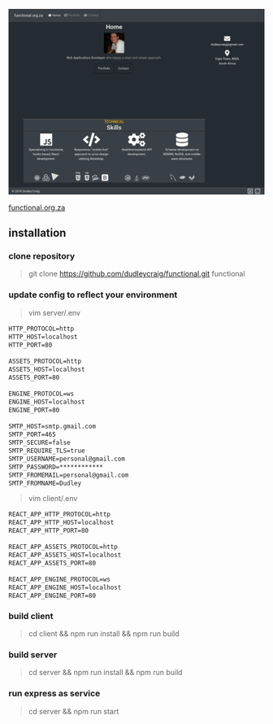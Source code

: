 ![dynamic screenshot](https://raw.githubusercontent.com/dudleycraig/functional/master/server/public/images/functional.org.za.gif)

[functional.org.za](http://functional.org.za)

## installation

### clone repository

> git clone https://github.com/dudleycraig/functional.git functional 

### update config to reflect your environment

> vim server/.env  
```
HTTP_PROTOCOL=http
HTTP_HOST=localhost
HTTP_PORT=80

ASSETS_PROTOCOL=http
ASSETS_HOST=localhost
ASSETS_PORT=80

ENGINE_PROTOCOL=ws
ENGINE_HOST=localhost
ENGINE_PORT=80

SMTP_HOST=smtp.gmail.com
SMTP_PORT=465
SMTP_SECURE=false
SMTP_REQUIRE_TLS=true
SMTP_USERNAME=personal@gmail.com
SMTP_PASSWORD=************
SMTP_FROMEMAIL=personal@gmail.com
SMTP_FROMNAME=Dudley
```

> vim client/.env  
```
REACT_APP_HTTP_PROTOCOL=http
REACT_APP_HTTP_HOST=localhost
REACT_APP_HTTP_PORT=80

REACT_APP_ASSETS_PROTOCOL=http
REACT_APP_ASSETS_HOST=localhost
REACT_APP_ASSETS_PORT=80

REACT_APP_ENGINE_PROTOCOL=ws
REACT_APP_ENGINE_HOST=localhost
REACT_APP_ENGINE_PORT=80
```

### build client

> cd client && npm run install && npm run build

### build server 

> cd server && npm run install && npm run build 

### run express as service

> cd server && npm run start

